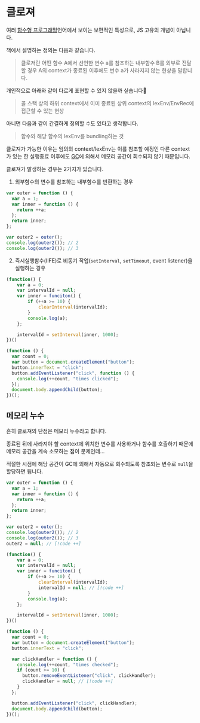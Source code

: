 # 클로져

여러 [함수형 프로그래밍](../../composing_software/introduction/what_is_fp.md)언어에서 보이는 보편적인 특성으로, JS 고유의 개념이 아닙니다.

책에서 설명하는 정의는 다음과 같습니다.

> 클로저란 어떤 함수 A에서 선언한 변수 a를 참조하는 내부함수 B를 외부로 전달할 경우 A의 context가 종료된 이후에도 변수 a가 사라지지 않는 현상을 말합니다.

개인적으로 아래와 같이 다르게 표현할 수 있지 않을까 싶습니다🤔

> 콜 스택 상의 하위 context에서 이미 종료된 상위 context의 lexEnv/EnvRec에 접근할 수 있는 현상

아니면 다음과 같이 간결하게 정의할 수도 있다고 생각합니다.

> 함수와 해당 함수의 lexEnv를 bundling하는 것

클로져가 가능한 이유는 임의의 context/lexEnv는 이를 참조할 예정인 다른 context가 있는 한 실행종료 이후에도 [GC](../../../posts/javascript/memory_management/garbage_collector.md)에 의해서 메모리 공간이 회수되지 않기 때문입니다.

클로져가 발생하는 경우는 2가지가 있습니다.

1. 외부함수의 변수를 참조하는 내부함수를 반환하는 경우

```js
var outer = function () {
  var a = 1;
  var inner = function () {
    return ++a;
  };
  return inner;
};

var outer2 = outer();
console.log(outer2()); // 2
console.log(outer2()); // 3
```

2. 즉시실행함수(IIFE)로 비동기 작업(`setInterval`, `setTimeout`, event listener)을 실행하는 경우

```js
(function() {
	var a = 0;
	var intervalId = null;
	var inner = funciton() {
		if (++a >= 10) {
			clearInterval(intervalId);
		}
		console.log(a);
	};

	intervalId = setInterval(inner, 1000);
})()
```

```js
(function () {
  var count = 0;
  var button = document.createElement("button");
  button.innerText = "click";
  button.addEventListener("click", function () {
    console.log(++count, "times clicked");
  });
  document.body.appendChild(button);
})();
```

## 메모리 누수

흔히 클로져의 단점은 메모리 누수라고 합니다.

종료된 뒤에 사라져야 할 context에 위치한 변수를 사용하거나 함수를 호출하기 때문에 메모리 공간을 계속 소모하는 점이 문제인데...

적절한 시점에 해당 공간이 GC에 의해서 자동으로 회수되도록 참조되는 변수로 `null`을 할당하면 됩니다.

```js
var outer = function () {
  var a = 1;
  var inner = function () {
    return ++a;
  };
  return inner;
};

var outer2 = outer();
console.log(outer2()); // 2
console.log(outer2()); // 3
outer2 = null; // [!code ++]
```

```js
(function() {
	var a = 0;
	var intervalId = null;
	var inner = funciton() {
		if (++a >= 10) {
			clearInterval(intervalId);
			intervalId = null; // [!code ++]
		}
		console.log(a);
	};

	intervalId = setInterval(inner, 1000);
})()
```

```js
(function () {
  var count = 0;
  var button = document.createElement("button");
  button.innerText = "click";

  var clickHandler = function () {
    console.log(++count, "times checked");
    if (count >= 10) {
      button.removeEventListener("click", clickHandler);
      clickHandler = null; // [!code ++]
    }
  };

  button.addEventListener("click", clickHandler);
  document.body.appendChild(button);
})();
```
